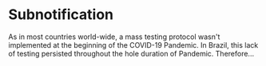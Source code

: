 # Subnotification
As in most countries world-wide, a mass testing protocol wasn't implemented at the beginning of the COVID-19 Pandemic. In Brazil, this lack of testing persisted throughout the hole duration of Pandemic. Therefore...

